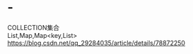 # -
COLLECTION集合<br/>
List,Map,Map<key,List><br/>
https://blog.csdn.net/qq_29284035/article/details/78872250
